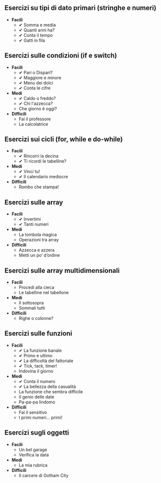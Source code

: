 ## Esercizi su tipi di dato primari (stringhe e numeri)
* **Facili**
  *   ✔ Somma e media 
  *   ✔ Quanti anni ha?
  *   ✔ Conta il tempo
  *   ✔ Gatti in fila

## Esercizi sulle condizioni (if e switch)
* **Facili**
  *   ✔ Pari o Dispari?
  *   ✔ Maggiore e minore
  *   ✔ Menu dei dolci
  *   ✔ Conta le cifre
* **Medi**
  *   ✔ Caldo o freddo?
  *   ✔ Chi l'azzecca?
  * Che giorno è oggi?
* **Difficili**
  * Fai il professore
  * La calcolatrice
  
## Esercizi sui cicli (for, while e do-while)
* **Facili**
  *   ✔ Rincorri la decina
  *   ✔ Ti ricordi le tabelline?
* **Medi**
  *   ✔ Vinci tu!
  *   ✔ Il calendario mediocre
* **Difficili**
  * Rombo che stampa!
  
## Esercizi sulle array
* **Facili**
  *   ✔ Invertimi
  *   ✔ Tanti numeri
* **Medi**
  * La tombola magica
  * Operazioni tra array
* **Difficili**
  * Azzecca e azzera
  * Metti un po’ d’ordine
  
## Esercizi sulle array multidimensionali
* **Facili**
  * Procedi alla cieca
  * Le tabelline nel tabellone
* **Medi**
  * Il sottosopra
  * Sommali tutti
* **Difficili**
  * Righe o colonne?
  
## Esercizi sulle funzioni
* **Facili**
  *   ✔ La funzione banale
  *   ✔ Primo e ultimo
  *   ✔ La difficoltà del fattoriale
  *   ✔ Tick, tack, timer!
  * Indovina il giorno
* **Medi**
  *   ✔ Conta il numero
  *   ✔ La bellezza della casualità
  * La funzione che sembra difficile
  * Il genio delle date
  * Pa-pa-pa lindomo
* **Difficili**
  * Fai il sensitivo
  * I primi numeri… primi!

## Esercizi sugli oggetti
* **Facili**
  * Un bel garage
  * Verifica la data
* **Medi**
  * La mia rubrica
* **Difficili**
  * Il carcere di Gotham City